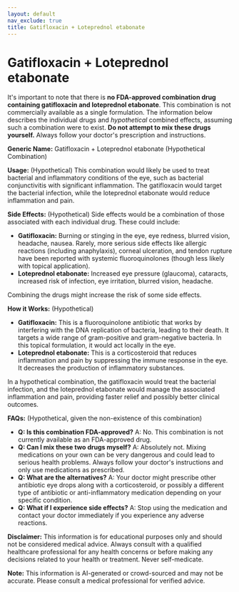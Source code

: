 ```yaml
---
layout: default
nav_exclude: true
title: Gatifloxacin + Loteprednol etabonate
---
```


# Gatifloxacin + Loteprednol etabonate

It's important to note that there is **no FDA-approved combination drug containing gatifloxacin and loteprednol etabonate**.  This combination is not commercially available as a single formulation.  The information below describes the individual drugs and *hypothetical* combined effects, assuming such a combination were to exist.  **Do not attempt to mix these drugs yourself.** Always follow your doctor's prescription and instructions.

**Generic Name:** Gatifloxacin + Loteprednol etabonate (Hypothetical Combination)

**Usage:** (Hypothetical)  This combination would likely be used to treat bacterial and inflammatory conditions of the eye, such as bacterial conjunctivitis with significant inflammation.  The gatifloxacin would target the bacterial infection, while the loteprednol etabonate would reduce inflammation and pain.

**Side Effects:** (Hypothetical) Side effects would be a combination of those associated with each individual drug.  These could include:

* **Gatifloxacin:**  Burning or stinging in the eye, eye redness, blurred vision, headache, nausea.  Rarely, more serious side effects like allergic reactions (including anaphylaxis), corneal ulceration, and tendon rupture have been reported with systemic fluoroquinolones (though less likely with topical application).
* **Loteprednol etabonate:** Increased eye pressure (glaucoma), cataracts, increased risk of infection, eye irritation, blurred vision, headache.

Combining the drugs might increase the risk of some side effects.

**How it Works:** (Hypothetical)

* **Gatifloxacin:** This is a fluoroquinolone antibiotic that works by interfering with the DNA replication of bacteria, leading to their death. It targets a wide range of gram-positive and gram-negative bacteria.  In this topical formulation, it would act locally in the eye.
* **Loteprednol etabonate:** This is a corticosteroid that reduces inflammation and pain by suppressing the immune response in the eye. It decreases the production of inflammatory substances.

In a hypothetical combination, the gatifloxacin would treat the bacterial infection, and the loteprednol etabonate would manage the associated inflammation and pain, providing faster relief and possibly better clinical outcomes.

**FAQs:** (Hypothetical, given the non-existence of this combination)

* **Q: Is this combination FDA-approved?** A: No. This combination is not currently available as an FDA-approved drug.
* **Q: Can I mix these two drugs myself?** A: Absolutely not. Mixing medications on your own can be very dangerous and could lead to serious health problems.  Always follow your doctor's instructions and only use medications as prescribed.
* **Q: What are the alternatives?** A: Your doctor might prescribe other antibiotic eye drops along with a corticosteroid, or possibly a different type of antibiotic or anti-inflammatory medication depending on your specific condition.
* **Q: What if I experience side effects?** A: Stop using the medication and contact your doctor immediately if you experience any adverse reactions.

**Disclaimer:** This information is for educational purposes only and should not be considered medical advice.  Always consult with a qualified healthcare professional for any health concerns or before making any decisions related to your health or treatment.  Never self-medicate.


**Note:** This information is AI-generated or crowd-sourced and may not be accurate. Please consult a medical professional for verified advice.